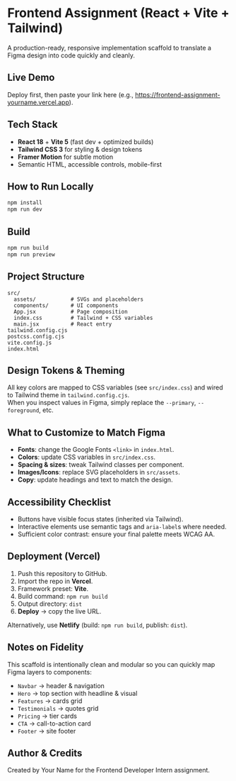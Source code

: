 # Frontend Assignment (React + Vite + Tailwind)

A production-ready, responsive implementation scaffold to translate a Figma design into code quickly and cleanly.

## Live Demo

Deploy first, then paste your link here (e.g., https://frontend-assignment-yourname.vercel.app).

## Tech Stack

- **React 18** + **Vite 5** (fast dev + optimized builds)
- **Tailwind CSS 3** for styling & design tokens
- **Framer Motion** for subtle motion
- Semantic HTML, accessible controls, mobile-first

## How to Run Locally

```bash
npm install
npm run dev
```

## Build

```bash
npm run build
npm run preview
```

## Project Structure

```
src/
  assets/           # SVGs and placeholders
  components/       # UI components
  App.jsx           # Page composition
  index.css         # Tailwind + CSS variables
  main.jsx          # React entry
tailwind.config.cjs
postcss.config.cjs
vite.config.js
index.html
```

## Design Tokens & Theming

All key colors are mapped to CSS variables (see `src/index.css`) and wired to Tailwind theme in `tailwind.config.cjs`.  
When you inspect values in Figma, simply replace the `--primary`, `--foreground`, etc.

## What to Customize to Match Figma

- **Fonts**: change the Google Fonts `<link>` in `index.html`.
- **Colors**: update CSS variables in `src/index.css`.
- **Spacing & sizes**: tweak Tailwind classes per component.
- **Images/Icons**: replace SVG placeholders in `src/assets`.
- **Copy**: update headings and text to match the design.

## Accessibility Checklist

- Buttons have visible focus states (inherited via Tailwind).
- Interactive elements use semantic tags and `aria-label`s where needed.
- Sufficient color contrast: ensure your final palette meets WCAG AA.

## Deployment (Vercel)

1. Push this repository to GitHub.
2. Import the repo in **Vercel**.
3. Framework preset: **Vite**.
4. Build command: `npm run build`
5. Output directory: `dist`
6. **Deploy** -> copy the live URL.

Alternatively, use **Netlify** (build: `npm run build`, publish: `dist`).

## Notes on Fidelity

This scaffold is intentionally clean and modular so you can quickly map Figma layers to components:
- `Navbar` → header & navigation
- `Hero` → top section with headline & visual
- `Features` → cards grid
- `Testimonials` → quotes grid
- `Pricing` → tier cards
- `CTA` → call-to-action card
- `Footer` → site footer

## Author & Credits

Created by Your Name for the Frontend Developer Intern assignment.
